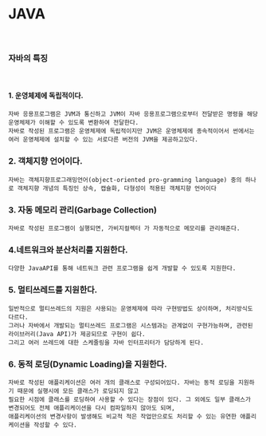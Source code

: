 # JAVA
<br/>

### 자바의 특징
<br/>

#### 1. 운영체제에 독립적이다.
    자바 응용프로그램은 JVM과 통신하고 JVM이 자바 응용프로그램으로부터 전달받은 명령을 해당 운영체제가 이해할 수 있도록 변환하여 전달한다.
    자바로 작성된 프로그램은 운영체제에 독립적이지만 JVM은 운영체제에 종속적이어서 썬에서는 여러 운영체제에 설치할 수 있는 서로다른 버전의 JVM을 제공하고있다.
    

### 2. 객체지향 언어이다.
    자바는 객체지향프로그래밍언어(object-oriented pro-gramming language) 중의 하나로 객체지향 개념의 특징인 상속, 캡슐화, 다형성이 적용된 객체지향 언어이다
    

### 3. 자동 메모리 관리(Garbage Collection)
    자바로 작성된 프로그램이 실행되면, 가비지컬렉터 가 자동적으로 메모리를 관리해준다.

### 4.네트워크와 분산처리를 지원한다.
    다양한 JavaAPI를 통해 네트워크 관련 프로그램을 쉽게 개발할 수 있도록 지원한다.

### 5. 멀티쓰레드를 지원한다.
    일반적으로 멀티쓰레드의 지원은 사용되는 운영체제에 따라 구현방법도 상이하며, 처리방식도 다르다.
    그러나 자바에서 개발되는 멀티쓰레드 프로그램은 시스템과는 관계없이 구현가능하며, 관련된 라이브러리(Java API)가 제공되므로 구현이 쉽다.
    그리고 여러 쓰레드에 대한 스케줄링을 자바 인터프리터가 담당하게 된다.

### 6. 동적 로딩(Dynamic Loading)을 지원한다.
    자바로 작성된 애플리케이션은 여러 개의 클래스로 구성되어있다. 자바는 동적 로딩을 지원하기 때문에 실행시에 모든 클래스가 로딩되지 않고 
    필요한 시점에 클래스를 로딩하여 사용할 수 있다는 장점이 있다. 그 외에도 일부 클래스가 변경되어도 전체 애플리케이션을 다시 컴파일하지 않아도 되며,
    애플리케이션의 변경사항이 발생해도 비교적 적은 작업만으로도 처리할 수 있는 유연한 애플리케이션을 작성할 수 있다.
